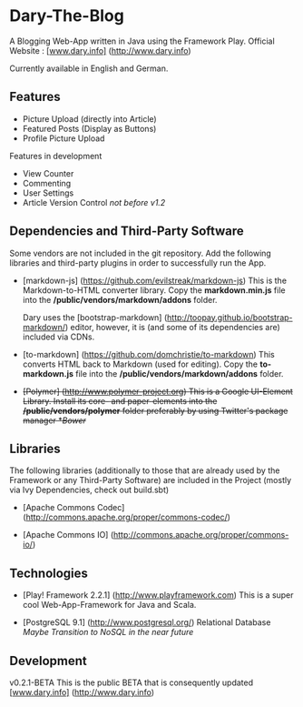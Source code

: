 # Dary-The-Blog

A Blogging Web-App written in Java using the Framework Play.
Official Website : [www.dary.info] (http://www.dary.info)

Currently available in English and German.

## Features

- Picture Upload (directly into Article)
- Featured Posts (Display as Buttons)
- Profile Picture Upload

Features in development

- View Counter
- Commenting
- User Settings
- Article Version Control *not before v1.2*

## Dependencies and Third-Party Software

Some vendors are not included in the git repository.
Add the following libraries and third-party plugins in order to successfully run the App.

- [markdown-js] (https://github.com/evilstreak/markdown-js)
  This is the Markdown-to-HTML converter library.
  Copy the **markdown.min.js** file into the **/public/vendors/markdown/addons** folder.

  Dary uses the [bootstrap-markdown] (http://toopay.github.io/bootstrap-markdown/) editor, however,
  it is (and some of its dependencies are) included via CDNs.

- [to-markdown] (https://github.com/domchristie/to-markdown)
  This converts HTML back to Markdown (used for editing).
  Copy the **to-markdown.js** file into the **/public/vendors/markdown/addons** folder.

- ~~[Polymer] (http://www.polymer-project.org)
  This is a Google UI-Element Library. 
  Install its core- and paper-elements into the **/public/vendors/polymer** folder 
  preferably by using Twitter's package manager **Bower*~~ 

## Libraries

The following libraries (additionally to those that are already used by the Framework or 
any Third-Party Software) are included in the Project (mostly via Ivy Dependencies, check out build.sbt)

- [Apache Commons Codec] (http://commons.apache.org/proper/commons-codec/)

- [Apache Commons IO] (http://commons.apache.org/proper/commons-io/)

## Technologies

- [Play! Framework 2.2.1] (http://www.playframework.com)
  This is a super cool Web-App-Framework for Java and Scala.

- [PostgreSQL 9.1] (http://www.postgresql.org/)
  Relational Database
  *Maybe Transition to NoSQL in the near future*

## Development

v0.2.1-BETA
This is the public BETA that is consequently updated
[www.dary.info] (http://www.dary.info)

